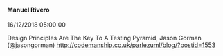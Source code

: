 #### Manuel Rivero
16/12/2018 05:00:00

Design Principles Are The Key To A Testing Pyramid, Jason Gorman (@jasongorman) http://codemanship.co.uk/parlezuml/blog/?postid=1553

